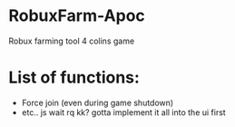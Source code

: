 # RobuxFarm-Apoc
Robux farming tool 4 colins game


# List of functions:
- Force join (even during game shutdown)
- etc.. js wait rq kk? gotta implement it all into the ui first
